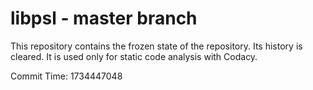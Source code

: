 # libpsl - master branch

This repository contains the frozen state of the repository.
Its history is cleared. It is used only for static code
analysis with Codacy.

Commit Time: 1734447048